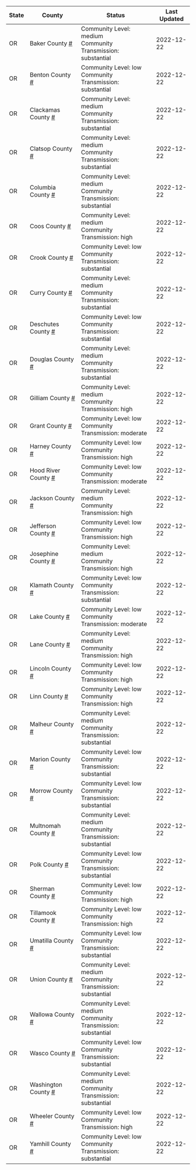 State | County | Status | Last Updated
--- | --- | --- | --- 
OR | Baker County <a href="#baker_county">#</a> | <a name="baker_county"></a>Community Level: medium<br/>Community Transmission: substantial | 2022-12-22
OR | Benton County <a href="#benton_county">#</a> | <a name="benton_county"></a>Community Level: low<br/>Community Transmission: substantial | 2022-12-22
OR | Clackamas County <a href="#clackamas_county">#</a> | <a name="clackamas_county"></a>Community Level: medium<br/>Community Transmission: substantial | 2022-12-22
OR | Clatsop County <a href="#clatsop_county">#</a> | <a name="clatsop_county"></a>Community Level: medium<br/>Community Transmission: substantial | 2022-12-22
OR | Columbia County <a href="#columbia_county">#</a> | <a name="columbia_county"></a>Community Level: medium<br/>Community Transmission: substantial | 2022-12-22
OR | Coos County <a href="#coos_county">#</a> | <a name="coos_county"></a>Community Level: medium<br/>Community Transmission: high | 2022-12-22
OR | Crook County <a href="#crook_county">#</a> | <a name="crook_county"></a>Community Level: low<br/>Community Transmission: substantial | 2022-12-22
OR | Curry County <a href="#curry_county">#</a> | <a name="curry_county"></a>Community Level: medium<br/>Community Transmission: substantial | 2022-12-22
OR | Deschutes County <a href="#deschutes_county">#</a> | <a name="deschutes_county"></a>Community Level: low<br/>Community Transmission: substantial | 2022-12-22
OR | Douglas County <a href="#douglas_county">#</a> | <a name="douglas_county"></a>Community Level: medium<br/>Community Transmission: substantial | 2022-12-22
OR | Gilliam County <a href="#gilliam_county">#</a> | <a name="gilliam_county"></a>Community Level: medium<br/>Community Transmission: high | 2022-12-22
OR | Grant County <a href="#grant_county">#</a> | <a name="grant_county"></a>Community Level: low<br/>Community Transmission: moderate | 2022-12-22
OR | Harney County <a href="#harney_county">#</a> | <a name="harney_county"></a>Community Level: low<br/>Community Transmission: high | 2022-12-22
OR | Hood River County <a href="#hood_river_county">#</a> | <a name="hood_river_county"></a>Community Level: low<br/>Community Transmission: moderate | 2022-12-22
OR | Jackson County <a href="#jackson_county">#</a> | <a name="jackson_county"></a>Community Level: medium<br/>Community Transmission: high | 2022-12-22
OR | Jefferson County <a href="#jefferson_county">#</a> | <a name="jefferson_county"></a>Community Level: low<br/>Community Transmission: high | 2022-12-22
OR | Josephine County <a href="#josephine_county">#</a> | <a name="josephine_county"></a>Community Level: medium<br/>Community Transmission: high | 2022-12-22
OR | Klamath County <a href="#klamath_county">#</a> | <a name="klamath_county"></a>Community Level: low<br/>Community Transmission: substantial | 2022-12-22
OR | Lake County <a href="#lake_county">#</a> | <a name="lake_county"></a>Community Level: low<br/>Community Transmission: moderate | 2022-12-22
OR | Lane County <a href="#lane_county">#</a> | <a name="lane_county"></a>Community Level: medium<br/>Community Transmission: high | 2022-12-22
OR | Lincoln County <a href="#lincoln_county">#</a> | <a name="lincoln_county"></a>Community Level: low<br/>Community Transmission: high | 2022-12-22
OR | Linn County <a href="#linn_county">#</a> | <a name="linn_county"></a>Community Level: low<br/>Community Transmission: high | 2022-12-22
OR | Malheur County <a href="#malheur_county">#</a> | <a name="malheur_county"></a>Community Level: medium<br/>Community Transmission: substantial | 2022-12-22
OR | Marion County <a href="#marion_county">#</a> | <a name="marion_county"></a>Community Level: low<br/>Community Transmission: substantial | 2022-12-22
OR | Morrow County <a href="#morrow_county">#</a> | <a name="morrow_county"></a>Community Level: low<br/>Community Transmission: substantial | 2022-12-22
OR | Multnomah County <a href="#multnomah_county">#</a> | <a name="multnomah_county"></a>Community Level: medium<br/>Community Transmission: substantial | 2022-12-22
OR | Polk County <a href="#polk_county">#</a> | <a name="polk_county"></a>Community Level: low<br/>Community Transmission: substantial | 2022-12-22
OR | Sherman County <a href="#sherman_county">#</a> | <a name="sherman_county"></a>Community Level: low<br/>Community Transmission: high | 2022-12-22
OR | Tillamook County <a href="#tillamook_county">#</a> | <a name="tillamook_county"></a>Community Level: low<br/>Community Transmission: high | 2022-12-22
OR | Umatilla County <a href="#umatilla_county">#</a> | <a name="umatilla_county"></a>Community Level: low<br/>Community Transmission: substantial | 2022-12-22
OR | Union County <a href="#union_county">#</a> | <a name="union_county"></a>Community Level: medium<br/>Community Transmission: substantial | 2022-12-22
OR | Wallowa County <a href="#wallowa_county">#</a> | <a name="wallowa_county"></a>Community Level: medium<br/>Community Transmission: substantial | 2022-12-22
OR | Wasco County <a href="#wasco_county">#</a> | <a name="wasco_county"></a>Community Level: low<br/>Community Transmission: substantial | 2022-12-22
OR | Washington County <a href="#washington_county">#</a> | <a name="washington_county"></a>Community Level: medium<br/>Community Transmission: substantial | 2022-12-22
OR | Wheeler County <a href="#wheeler_county">#</a> | <a name="wheeler_county"></a>Community Level: low<br/>Community Transmission: high | 2022-12-22
OR | Yamhill County <a href="#yamhill_county">#</a> | <a name="yamhill_county"></a>Community Level: low<br/>Community Transmission: substantial | 2022-12-22
